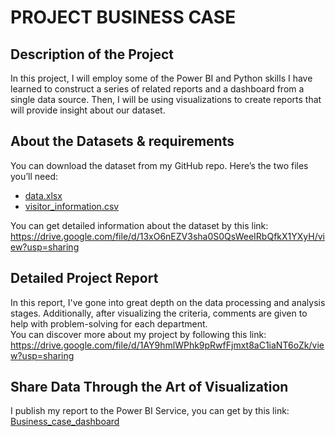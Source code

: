 # PROJECT BUSINESS CASE

## Description of the Project
In this project, I will employ some of the Power BI and Python skills I have learned to construct a series of related reports and a dashboard from a single data source. Then, I will be using visualizations to create reports that will provide insight about our dataset.<br>

## About the Datasets & requirements
You can download the dataset from my GitHub repo. Here’s the two files you’ll need:
  <ul>
      <li> <a href="https://github.com/Khanhlinh1211/Business_case/blob/main/data.xlsx>data.xlsx">data.xlsx</a> </li>
      <li>  <a href="https://github.com/Khanhlinh1211/Business_case/blob/main/visitor_information.csv">visitor_information.csv</a> </li>
  </ul>


You can get detailed information about the dataset by this link:<br>
https://drive.google.com/file/d/13xO6nEZV3sha0S0QsWeeIRbQfkX1YXyH/view?usp=sharing

## Detailed Project Report
In this report, I've gone into great depth on the data processing and analysis stages. Additionally, after visualizing the criteria, comments are given to help with problem-solving for each department. <br>
You can discover more about my project by following this link:<br>
https://drive.google.com/file/d/1AY9hmlWPhk9pRwfFjmxt8aC1iaNT6oZk/view?usp=sharing <br>

## Share Data Through the Art of Visualization
I publish my report to the Power BI Service, you can get by this link: 
<a href="https://app.powerbi.com/view?r=eyJrIjoiYTUyNGU2NGQtODQ3Yy00ZjE0LWExMjUtN2U0NmRmMzM4YmIzIiwidCI6IjVhZmQ3MjdmLTk1ZGUtNDE1ZS04OWQwLTljNGY1MTFlNDU5YiIsImMiOjF9">Business_case_dashboard</a>

<br>











